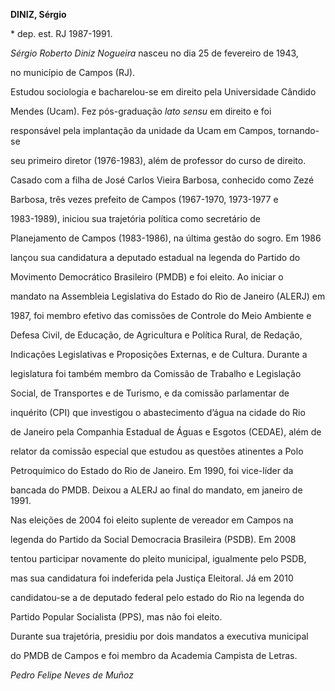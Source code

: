 **DINIZ, Sérgio**



\* dep. est. RJ 1987-1991.



*Sérgio Roberto Diniz Nogueira* nasceu no dia 25 de fevereiro de 1943,

no município de Campos (RJ).



Estudou sociologia e bacharelou-se em direito pela Universidade Cândido

Mendes (Ucam). Fez pós-graduação *lato sensu* em direito e foi

responsável pela implantação da unidade da Ucam em Campos, tornando-se

seu primeiro diretor (1976-1983), além de professor do curso de direito.



Casado com a filha de José Carlos Vieira Barbosa, conhecido como Zezé

Barbosa, três vezes prefeito de Campos (1967-1970, 1973-1977 e

1983-1989), iniciou sua trajetória política como secretário de

Planejamento de Campos (1983-1986), na última gestão do sogro. Em 1986

lançou sua candidatura a deputado estadual na legenda do Partido do

Movimento Democrático Brasileiro (PMDB) e foi eleito. Ao iniciar o

mandato na Assembleia Legislativa do Estado do Rio de Janeiro (ALERJ) em

1987, foi membro efetivo das comissões de Controle do Meio Ambiente e

Defesa Civil, de Educação, de Agricultura e Política Rural, de Redação,

Indicações Legislativas e Proposições Externas, e de Cultura. Durante a

legislatura foi também membro da Comissão de Trabalho e Legislação

Social, de Transportes e de Turismo, e da comissão parlamentar de

inquérito (CPI) que investigou o abastecimento d’água na cidade do Rio

de Janeiro pela Companhia Estadual de Águas e Esgotos (CEDAE), além de

relator da comissão especial que estudou as questões atinentes a Polo

Petroquímico do Estado do Rio de Janeiro. Em 1990, foi vice-líder da

bancada do PMDB. Deixou a ALERJ ao final do mandato, em janeiro de 1991.



Nas eleições de 2004 foi eleito suplente de vereador em Campos na

legenda do Partido da Social Democracia Brasileira (PSDB). Em 2008

tentou participar novamente do pleito municipal, igualmente pelo PSDB,

mas sua candidatura foi indeferida pela Justiça Eleitoral. Já em 2010

candidatou-se a de deputado federal pelo estado do Rio na legenda do

Partido Popular Socialista (PPS), mas não foi eleito.



Durante sua trajetória, presidiu por dois mandatos a executiva municipal

do PMDB de Campos e foi membro da Academia Campista de Letras.



*Pedro Felipe Neves de Muñoz*



